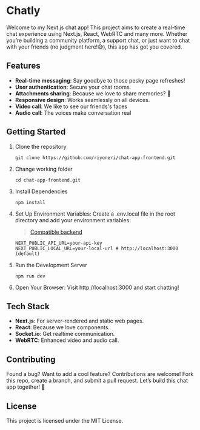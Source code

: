 # Chatly

Welcome to my Next.js chat app! This project aims to create a real-time chat experience using Next.js, React, WebRTC and many more. Whether you’re building a community platform, a support chat, or just want to chat with your friends (no judgment here!😅), this app has got you covered.

## Features

- **Real-time messaging**: Say goodbye to those pesky page refreshes!
- **User authentication**: Secure your chat rooms.
- **Attachments sharing**: Because we love to share memories? 🎉
- **Responsive design**: Works seamlessly on all devices.
- **Video call**: We like to see our friends's faces
- **Audio call**: The voices make conversation real

## Getting Started

1. Clone the repository

   ```
   git clone https://github.com/riyoneri/chat-app-frontend.git
   ```

2. Change working folder

   ```
   cd chat-app-frontend.git
   ```

3. Install Dependencies

   ```
   npm install
   ```

4. Set Up Environment Variables: Create a .env.local file in the root directory and add your environment variables:
   > [Compatible backend](https://github.com/riyoneri/chat-app-backend.git)

    ```
    NEXT_PUBLIC_API_URL=your-api-key
    NEXT_PUBLIC_LOCAL_URL=your-local-url # http://localhost:3000 (default)
    ```

5. Run the Development Server

   ```
   npm run dev
   ```

6. Open Your Browser: Visit http://localhost:3000 and start chatting!

## Tech Stack

- **Next.js**: For server-rendered and static web pages.
- **React**: Because we love components.
- **Socket.io**: Get realtime communication.
- **WebRTC**: Enhanced video and audio call.

## Contributing

Found a bug? Want to add a cool feature? Contributions are welcome! Fork this repo, create a branch, and submit a pull request. Let’s build this chat app together! 🚀

## License

This project is licensed under the MIT License.
